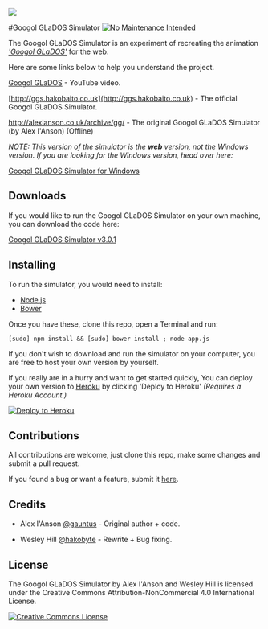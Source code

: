 ![](https://cloud.githubusercontent.com/assets/2040416/3561932/b0586d94-09d8-11e4-919c-3ab821165d4e.png)

#Googol GLaDOS Simulator [![No Maintenance Intended](http://unmaintained.tech/badge.svg)](http://unmaintained.tech/)

The Googol GLaDOS Simulator is an experiment of recreating the animation _['Googol GLaDOS'](http://www.youtube.com/watch?v=sDhc4mKtMkU)_ for the web.

Here are some links below to help you understand the project.

[Googol GLaDOS](http://www.youtube.com/watch?v=sDhc4mKtMkU) - YouTube video.


[http://ggs.hakobaito.co.uk](http://ggs.hakobaito.co.uk) - The official Googol GLaDOS Simulator.


http://alexianson.co.uk/archive/gg/ - The original Googol GLaDOS Simulator (by Alex I'Anson) (Offline)

_NOTE: This version of the simulator is the **web** version, not the Windows version. If you are looking for the Windows version, head over here:_

[Googol GLaDOS Simulator for Windows](http://googolglados.tumblr.com/download)

Downloads
-

If you would like to run the Googol GLaDOS Simulator on your own machine, you can download the code here:

[Googol GLaDOS Simulator v3.0.1](https://github.com/hako/googol-glados-simulator/releases)


Installing
-
To run the simulator, you would need to install:

+ [Node.js](https://nodejs.org)
+ [Bower](http://bower.io)

Once you have these, clone this repo, open a Terminal and run:

`[sudo] npm install && [sudo] bower install ; node app.js`

If you don't wish to download and run the simulator on your computer, you are free to host your own version by yourself.

If you really are in a hurry and want to get started quickly, You can deploy your own version to [Heroku](https://heroku.com) by clicking 'Deploy to Heroku' _(Requires a Heroku Account.)_

[![Deploy to Heroku](https://www.herokucdn.com/deploy/button.png)](https://heroku.com/deploy)

Contributions
-

All contributions are welcome, just clone this repo, make some changes and submit a pull request.

If you found a bug or want a feature, submit it [here](https://github.com/hako/googol-glados-simulator/issues).

Credits
-

+ Alex I'Anson [@gauntus](https://twitter.com/gauntus) - Original author + code.

+ Wesley Hill [@hakobyte](https://twitter.com/hakobyte) - Rewrite + Bug fixing.

License
-
The Googol GLaDOS Simulator by Alex I'Anson and Wesley Hill is licensed under the Creative Commons Attribution-NonCommercial 4.0 International License.

<a rel="license" href="http://creativecommons.org/licenses/by-nc/3.0/"><img alt="Creative Commons License" style="border-width:0" src="http://i.creativecommons.org/l/by-nc/3.0/80x15.png" /></a>
